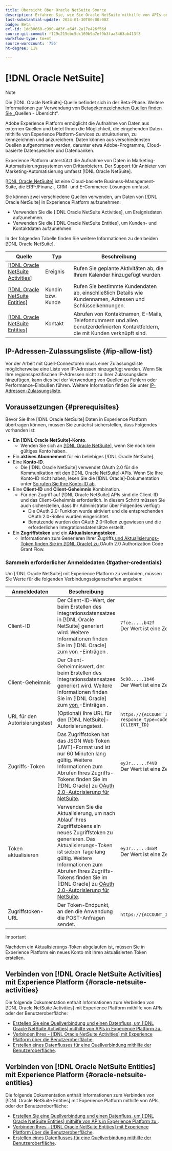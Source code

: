 ```yaml
---
title: Übersicht über Oracle NetSuite Source
description: Erfahren Sie, wie Sie Oracle NetSuite mithilfe von APIs oder der Benutzeroberfläche mit Adobe Experience Platform verbinden.
last-substantial-update: 2024-01-30T00:00:00Z
badge: Beta
exl-id: 1dd30660-c990-4d3f-a64f-2a17e426f56d
source-git-commit: f129c215ebc5dc169b9a7ef9b3faa3463ab413f3
workflow-type: tm+mt
source-wordcount: '756'
ht-degree: 11%

---
```


# [!DNL Oracle NetSuite]

>[!NOTE]
>
>Die [!DNL Oracle NetSuite]-Quelle befindet sich in der Beta-Phase. Weitere Informationen zur Verwendung von Beta[gekennzeichneten Quellen finden Sie ](../../home.md#terms-and-conditions) „Quellen - Übersicht“.

Adobe Experience Platform ermöglicht die Aufnahme von Daten aus externen Quellen und bietet Ihnen die Möglichkeit, die eingehenden Daten mithilfe von Experience Platform-Services zu strukturieren, zu kennzeichnen und anzureichern. Daten können aus verschiedensten Quellen aufgenommen werden, darunter etwa Adobe-Programme, Cloud-basierte Datenspeicher und Datenbanken.

Experience Platform unterstützt die Aufnahme von Daten in Marketing-Automatisierungssystemen von Drittanbietern. Der Support für Anbieter von Marketing-Automatisierung umfasst [!DNL Oracle NetSuite].

[[!DNL Oracle NetSuite]](https://www.netsuite.com/) ist eine Cloud-basierte Business-Management-Suite, die ERP-/Finanz-, CRM- und E-Commerce-Lösungen umfasst.

Sie können zwei verschiedene Quellen verwenden, um Daten von [!DNL Oracle NetSuite] in Experience Platform aufzunehmen:

* Verwenden Sie die [!DNL Oracle NetSuite Activities], um Ereignisdaten aufzunehmen.
* Verwenden Sie die [!DNL Oracle NetSuite Entities], um Kunden- und Kontaktdaten aufzunehmen.

In der folgenden Tabelle finden Sie weitere Informationen zu den beiden [!DNL Oracle NetSuite].

| Quelle | Typ | Beschreibung |
| --- | --- | --- |
| [[!DNL Oracle NetSuite Activities]](#oracle-netsuite-activities) | Ereignis | Rufen Sie geplante Aktivitäten ab, die Ihrem Kalender hinzugefügt wurden. |
| [[!DNL Oracle NetSuite Entities]](#oracle-netsuite-entities) | Kundin bzw. Kunde | Rufen Sie bestimmte Kundendaten ab, einschließlich Details wie Kundennamen, Adressen und Schlüsselkennungen. |
| [[!DNL Oracle NetSuite Entities]](#oracle-netsuite-entities) | Kontakt | Abrufen von Kontaktnamen, E-Mails, Telefonnummern und allen benutzerdefinierten Kontaktfeldern, die mit Kunden verknüpft sind. |

## IP-Adressen-Zulassungsliste {#ip-allow-list}

Vor der Arbeit mit Quell-Connectoren muss einer Zulassungsliste möglicherweise eine Liste von IP-Adressen hinzugefügt werden. Wenn Sie Ihre regionsspezifischen IP-Adressen nicht zu Ihrer Zulassungsliste hinzufügen, kann dies bei der Verwendung von Quellen zu Fehlern oder Performance-Einbußen führen. Weitere Information finden Sie unter [IP-Adressen-Zulassungsliste](../../ip-address-allow-list.md).

## Voraussetzungen {#prerequisites}

Bevor Sie Ihre [!DNL Oracle NetSuite] Daten in Experience Platform übertragen können, müssen Sie zunächst sicherstellen, dass Folgendes vorhanden ist:

* **Ein [!DNL Oracle NetSuite]-Konto**.
   * Wenden Sie sich an [[!DNL Oracle NetSuite]](https://www.NetSuite.com/portal/company/contactus.shtml), wenn Sie noch kein gültiges Konto haben.
* Ein **aktives Abonnement** für ein beliebiges [!DNL Oracle NetSuite].
* Eine **Konto-ID**.
   * Die [!DNL Oracle NetSuite] verwendet OAuth 2.0 für die Kommunikation mit den [!DNL Oracle NetSuite]-APIs. Wenn Sie Ihre Konto-ID nicht haben, lesen Sie die [!DNL Oracle]-Dokumentation unter [So rufen Sie Ihre Konto-ID ab](https://docs.oracle.com/en/cloud/saas/netsuite/ns-online-help/section_1498754928.html#Finding-Your-NetSuite-Account-ID).
* Eine **Client-ID** und **Client-Geheimnis** Kombination.
   * Für den Zugriff auf [!DNL Oracle NetSuite] APIs sind die Client-ID und das Client-Geheimnis erforderlich. In diesem Schritt müssen Sie auch sicherstellen, dass Ihr Administrator über Folgendes verfügt:
      * Die OAuth 2.0-Funktion wurde aktiviert und die entsprechenden OAuth 2.0-Rollen wurden eingerichtet.
      * Benutzende wurden den OAuth 2.0-Rollen zugewiesen und die erforderlichen Integrationsdatensätze erstellt.
* Ein **Zugriffstoken** und ein **Aktualisierungstoken**.
   * Informationen zum Generieren Ihrer Zugriffs[ und Aktualisierungs-Token finden Sie im [!DNL Oracle] zu ](https://docs.oracle.com/en/cloud/saas/netsuite/ns-online-help/section_158074210415.html#OAuth-2.0-Authorization-Code-Grant-Flow)OAuth 2.0 Authorization Code Grant Flow.

### Sammeln erforderlicher Anmeldedaten {#gather-credentials}

Um [!DNL Oracle NetSuite] mit Experience Platform zu verbinden, müssen Sie Werte für die folgenden Verbindungseigenschaften angeben:

| Anmeldedaten | Beschreibung | Beispiel |
| --- | --- | --- |
| Client-ID | Der Client-ID-Wert, der beim Erstellen des Integrationsdatensatzes in [!DNL Oracle NetSuite] generiert wird. Weitere Informationen finden Sie im [!DNL Oracle] zum [ von ](https://docs.oracle.com/en/cloud/saas/netsuite/ns-online-help/section_157771733782.html#procedure_157838925981)-Einträgen . | `7fce.....b42f`<br>Der Wert ist eine Zeichenfolge mit 64 Zeichen. |
| Client-Geheimnis | Der Client-Geheimniswert, der beim Erstellen des Integrationsdatensatzes generiert wird. Weitere Informationen finden Sie im [!DNL Oracle] zum [ von ](https://docs.oracle.com/en/cloud/saas/netsuite/ns-online-help/section_157771733782.html#procedure_157838925981)-Einträgen . | `5c98.....1b46`<br>Der Wert ist eine Zeichenfolge mit 64 Zeichen. |
| URL für den Autorisierungstest | (Optional) Ihre URL für den [!DNL NetSuite]-Autorisierungstest. | `https://{ACCOUNT_ID}.app.netsuite.com<br>/app/login/oauth2/authorize.nl?response_type=code<br>&redirect_uri=https%3A%2F%2Fapi.github.com<br>&scope=rest_webservices<br>&state=ykv2XLx1BpT5Q0F3MRPHb94j<br>&client_id={CLIENT_ID}` |
| Zugriffs-Token | Das Zugriffstoken hat das JSON Web Token (JWT)-Format und ist nur 60 Minuten lang gültig. Weitere Informationen zum Abrufen Ihres Zugriffs-Tokens finden Sie im [!DNL Oracle] zu [OAuth 2.0-Autorisierung für NetSuite](https://docs.oracle.com/en/cloud/saas/netsuite/ns-online-help/section_158081952044.html#Step-Two-POST-Request-to-the-Token-Endpoint). | `eyJr......f4V0`<br> Der Wert ist eine Zeichenfolge mit 1024 Zeichen, formatiert als JSON Web Token (JWT). |
| Token aktualisieren | Verwenden Sie die Aktualisierung, um nach Ablauf Ihres Zugriffstokens ein neues Zugriffstoken zu generieren. Das Aktualisierungs-Token ist sieben Tage lang gültig. Weitere Informationen zum Abrufen Ihres Zugriffs-Tokens finden Sie im [!DNL Oracle] zu [OAuth 2.0-Autorisierung für NetSuite](https://docs.oracle.com/en/cloud/saas/netsuite/ns-online-help/section_158081952044.html#Step-Two-POST-Request-to-the-Token-Endpoint). | `eyJr......dmxM`<br> Der Wert ist eine Zeichenfolge mit 1024 Zeichen, formatiert als JSON Web Token (JWT). |
| Zugriffstoken-URL | Der Token-Endpunkt, an den die Anwendung die POST-Anfragen sendet. | `https://{ACCOUNT_ID}.suitetalk.api.netsuite.com<br>/services/rest/auth/oauth2/v1/token` |

>[!IMPORTANT]
>
>Nachdem ein Aktualisierungs-Token abgelaufen ist, müssen Sie in Experience Platform ein neues Konto mit Ihren aktualisierten Token erstellen.

## Verbinden von [!DNL Oracle NetSuite Activities] mit Experience Platform {#oracle-netsuite-activities}

Die folgende Dokumentation enthält Informationen zum Verbinden von [!DNL Oracle NetSuite Activities] mit Experience Platform mithilfe von APIs oder der Benutzeroberfläche:

* [Erstellen Sie eine Quellverbindung und einen Datenfluss, um  [!DNL Oracle NetSuite Activities]  mithilfe von APIs in Experience Platform zu ](../../tutorials/api/create/marketing-automation/oracle-netsuite-activities.md).
* [Verbinden Ihres - [!DNL Oracle NetSuite Activities]  mit Experience Platform über die Benutzeroberfläche](../../tutorials/ui/create/marketing-automation/oracle-netsuite-activities.md).
* [Erstellen eines Datenflusses für eine Quellverbindung mithilfe der Benutzeroberfläche](../../tutorials/ui/dataflow/marketing-automation.md).

## Verbinden von [!DNL Oracle NetSuite Entities] mit Experience Platform {#oracle-netsuite-entities}

Die folgende Dokumentation enthält Informationen zum Verbinden von [!DNL Oracle NetSuite Entities] mit Experience Platform mithilfe von APIs oder der Benutzeroberfläche:

* [Erstellen Sie eine Quellverbindung und einen Datenfluss, um  [!DNL Oracle NetSuite Entities]  mithilfe von APIs in Experience Platform zu ](../../tutorials/api/create/marketing-automation/oracle-netsuite-entities.md).
* [Verbinden Ihres - [!DNL Oracle NetSuite Entities]  mit Experience Platform über die Benutzeroberfläche](../../tutorials/ui/create/marketing-automation/oracle-netsuite-entities.md).
* [Erstellen eines Datenflusses für eine Quellverbindung mithilfe der Benutzeroberfläche](../../tutorials/ui/dataflow/marketing-automation.md).
